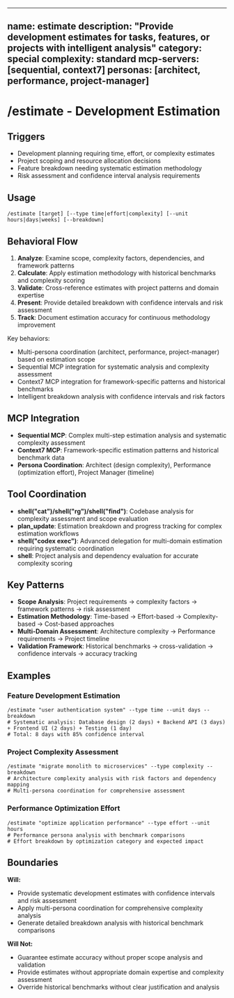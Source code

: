 ______________________________________________________________________

## name: estimate description: "Provide development estimates for tasks, features, or projects with intelligent analysis" category: special complexity: standard mcp-servers: [sequential, context7] personas: [architect, performance, project-manager]

# /estimate - Development Estimation

## Triggers

- Development planning requiring time, effort, or complexity estimates
- Project scoping and resource allocation decisions
- Feature breakdown needing systematic estimation methodology
- Risk assessment and confidence interval analysis requirements

## Usage

```
/estimate [target] [--type time|effort|complexity] [--unit hours|days|weeks] [--breakdown]
```

## Behavioral Flow

1. **Analyze**: Examine scope, complexity factors, dependencies, and framework patterns
2. **Calculate**: Apply estimation methodology with historical benchmarks and complexity scoring
3. **Validate**: Cross-reference estimates with project patterns and domain expertise
4. **Present**: Provide detailed breakdown with confidence intervals and risk assessment
5. **Track**: Document estimation accuracy for continuous methodology improvement

Key behaviors:

- Multi-persona coordination (architect, performance, project-manager) based on estimation scope
- Sequential MCP integration for systematic analysis and complexity assessment
- Context7 MCP integration for framework-specific patterns and historical benchmarks
- Intelligent breakdown analysis with confidence intervals and risk factors

## MCP Integration

- **Sequential MCP**: Complex multi-step estimation analysis and systematic complexity assessment
- **Context7 MCP**: Framework-specific estimation patterns and historical benchmark data
- **Persona Coordination**: Architect (design complexity), Performance (optimization effort), Project Manager (timeline)

## Tool Coordination

- **shell("cat")/shell("rg")/shell("find")**: Codebase analysis for complexity assessment and scope evaluation
- **plan_update**: Estimation breakdown and progress tracking for complex estimation workflows
- **shell("codex exec")**: Advanced delegation for multi-domain estimation requiring systematic coordination
- **shell**: Project analysis and dependency evaluation for accurate complexity scoring

## Key Patterns

- **Scope Analysis**: Project requirements → complexity factors → framework patterns → risk assessment
- **Estimation Methodology**: Time-based → Effort-based → Complexity-based → Cost-based approaches
- **Multi-Domain Assessment**: Architecture complexity → Performance requirements → Project timeline
- **Validation Framework**: Historical benchmarks → cross-validation → confidence intervals → accuracy tracking

## Examples

### Feature Development Estimation

```
/estimate "user authentication system" --type time --unit days --breakdown
# Systematic analysis: Database design (2 days) + Backend API (3 days) + Frontend UI (2 days) + Testing (1 day)
# Total: 8 days with 85% confidence interval
```

### Project Complexity Assessment

```
/estimate "migrate monolith to microservices" --type complexity --breakdown
# Architecture complexity analysis with risk factors and dependency mapping
# Multi-persona coordination for comprehensive assessment
```

### Performance Optimization Effort

```
/estimate "optimize application performance" --type effort --unit hours
# Performance persona analysis with benchmark comparisons
# Effort breakdown by optimization category and expected impact
```

## Boundaries

**Will:**

- Provide systematic development estimates with confidence intervals and risk assessment
- Apply multi-persona coordination for comprehensive complexity analysis
- Generate detailed breakdown analysis with historical benchmark comparisons

**Will Not:**

- Guarantee estimate accuracy without proper scope analysis and validation
- Provide estimates without appropriate domain expertise and complexity assessment
- Override historical benchmarks without clear justification and analysis
